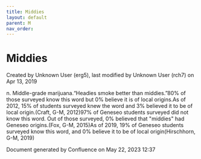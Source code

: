 ```yaml
---
title: Middies
layout: default
parent: M
nav_order:
---
```


# Middies

Created by  Unknown User (erg5), last modified by  Unknown User (rch7) on Apr 13, 2019

n. Middle-grade marijuana.“Headies smoke better than middies.”80% of those surveyed know this word but 0% believe it is of local origins.As of 2012, 15% of students surveyed knew the word and 3% believed it to be of local origin.(Craft, G-M, 2012)97% of Geneseo students surveyed did not know this word. Out of those surveyed, 0% believed that &quot;middies&quot; had Geneseo origins.(Fox, G-M, 2015)As of 2019, 19% of Geneseo students surveyed know this word, and 0% believe it to be of local origin(Hirschhorn, G-M, 2019)

Document generated by Confluence on May 22, 2023 12:37


